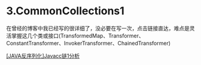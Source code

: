 # 3.CommonCollections1

在曾经的博客中我已经写的很详细了，没必要在写一次，点击链接直达，难点是灵活掌握这几个类或接口(TransformedMap、Transformer、ConstantTransformer、InvokerTransformer、ChainedTransformer)

[[JAVA反序列化]Javacc链1分析](https://blog.csdn.net/solitudi/article/details/117448761?ops_request_misc=%257B%2522request%255Fid%2522%253A%2522163106472416780255239770%2522%252C%2522scm%2522%253A%252220140713.130102334.pc%255Fblog.%2522%257D&request_id=163106472416780255239770&biz_id=0&utm_medium=distribute.pc_search_result.none-task-blog-2~blog~first_rank_v2~rank_v29-1-117448761.pc_v2_rank_blog_default&utm_term=cc1&spm=1018.2226.3001.4450)


